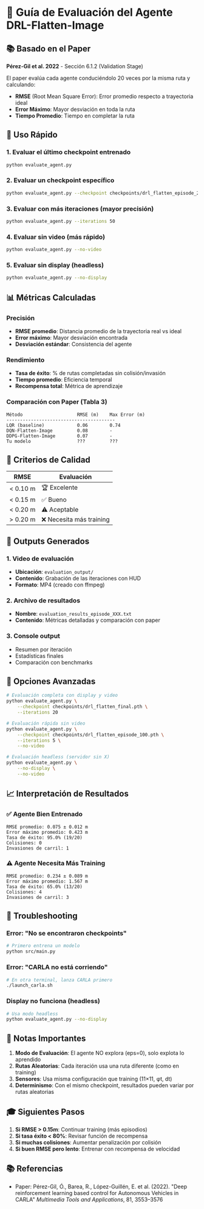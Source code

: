 # 🎯 Guía de Evaluación del Agente DRL-Flatten-Image

## 📚 Basado en el Paper
**Pérez-Gil et al. 2022** - Sección 6.1.2 (Validation Stage)

El paper evalúa cada agente conduciéndolo 20 veces por la misma ruta y calculando:
- **RMSE** (Root Mean Square Error): Error promedio respecto a trayectoria ideal
- **Error Máximo**: Mayor desviación en toda la ruta  
- **Tiempo Promedio**: Tiempo en completar la ruta

## 🚀 Uso Rápido

### 1. Evaluar el último checkpoint entrenado
```bash
python evaluate_agent.py
```

### 2. Evaluar un checkpoint específico
```bash
python evaluate_agent.py --checkpoint checkpoints/drl_flatten_episode_200.pth
```

### 3. Evaluar con más iteraciones (mayor precisión)
```bash
python evaluate_agent.py --iterations 50
```

### 4. Evaluar sin video (más rápido)
```bash
python evaluate_agent.py --no-video
```

### 5. Evaluar sin display (headless)
```bash
python evaluate_agent.py --no-display
```

## 📊 Métricas Calculadas

### Precisión
- **RMSE promedio**: Distancia promedio de la trayectoria real vs ideal
- **Error máximo**: Mayor desviación encontrada
- **Desviación estándar**: Consistencia del agente

### Rendimiento
- **Tasa de éxito**: % de rutas completadas sin colisión/invasión
- **Tiempo promedio**: Eficiencia temporal
- **Recompensa total**: Métrica de aprendizaje

### Comparación con Paper (Tabla 3)
```
Método                    RMSE (m)    Max Error (m)
----------------------------------------
LQR (baseline)            0.06        0.74
DQN-Flatten-Image         0.08        -
DDPG-Flatten-Image        0.07        -
Tu modelo                 ???         ???
```

## 🎯 Criterios de Calidad

| RMSE       | Evaluación                |
|------------|---------------------------|
| < 0.10 m   | 🏆 Excelente              |
| < 0.15 m   | ✅ Bueno                  |
| < 0.20 m   | ⚠️  Aceptable             |
| > 0.20 m   | ❌ Necesita más training  |

## 📁 Outputs Generados

### 1. Video de evaluación
- **Ubicación**: `evaluation_output/`
- **Contenido**: Grabación de las iteraciones con HUD
- **Formato**: MP4 (creado con ffmpeg)

### 2. Archivo de resultados
- **Nombre**: `evaluation_results_episode_XXX.txt`
- **Contenido**: Métricas detalladas y comparación con paper

### 3. Console output
- Resumen por iteración
- Estadísticas finales
- Comparación con benchmarks

## 🔧 Opciones Avanzadas

```bash
# Evaluación completa con display y video
python evaluate_agent.py \
    --checkpoint checkpoints/drl_flatten_final.pth \
    --iterations 20

# Evaluación rápida sin video
python evaluate_agent.py \
    --checkpoint checkpoints/drl_flatten_episode_100.pth \
    --iterations 5 \
    --no-video

# Evaluación headless (servidor sin X)
python evaluate_agent.py \
    --no-display \
    --no-video
```

## 📈 Interpretación de Resultados

### ✅ Agente Bien Entrenado
```
RMSE promedio: 0.075 ± 0.012 m
Error máximo promedio: 0.423 m
Tasa de éxito: 95.0% (19/20)
Colisiones: 0
Invasiones de carril: 1
```

### ⚠️ Agente Necesita Más Training
```
RMSE promedio: 0.234 ± 0.089 m
Error máximo promedio: 1.567 m
Tasa de éxito: 65.0% (13/20)
Colisiones: 4
Invasiones de carril: 3
```

## 🐛 Troubleshooting

### Error: "No se encontraron checkpoints"
```bash
# Primero entrena un modelo
python src/main.py
```

### Error: "CARLA no está corriendo"
```bash
# En otra terminal, lanza CARLA primero
./launch_carla.sh
```

### Display no funciona (headless)
```bash
# Usa modo headless
python evaluate_agent.py --no-display
```

## 📝 Notas Importantes

1. **Modo de Evaluación**: El agente NO explora (eps=0), solo explota lo aprendido
2. **Rutas Aleatorias**: Cada iteración usa una ruta diferente (como en training)
3. **Sensores**: Usa misma configuración que training (11×11, φt, dt)
4. **Determinismo**: Con el mismo checkpoint, resultados pueden variar por rutas aleatorias

## 🎓 Siguientes Pasos

1. **Si RMSE > 0.15m**: Continuar training (más episodios)
2. **Si tasa éxito < 80%**: Revisar función de recompensa
3. **Si muchas colisiones**: Aumentar penalización por colisión
4. **Si buen RMSE pero lento**: Entrenar con recompensa de velocidad

## 📚 Referencias

- Paper: Pérez-Gil, Ó., Barea, R., López-Guillén, E. et al. (2022). 
  "Deep reinforcement learning based control for Autonomous Vehicles in CARLA"
  *Multimedia Tools and Applications*, 81, 3553–3576
